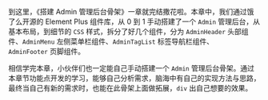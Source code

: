 
到这里，《搭建 Admin 管理后台骨架》一章就完结撒花啦。本章中，我们通过饿了么开源的 Element Plus 组件库，从 0 到 1 手动搭建了一个 `Admin` 管理后台，从基本布局，到细节的 `CSS` 样式，拆分了好几个组件，分为 `AdminHeader` 头部组件、`AdminMenu` 左侧菜单栏组件、`AdminTagList` 标签导航栏组件、`AdminFooter` 页脚组件。

相信学完本章，小伙伴们也一定能自己手动搭建一个 `Admin` 管理后台骨架。通过本章节功能点开发的学习，能够自己分析需求，脑海中有自己的实现方法与思路，最终当自己有新的需求时，也能在此骨架上面做拓展，`div` 出自己想要的效果。